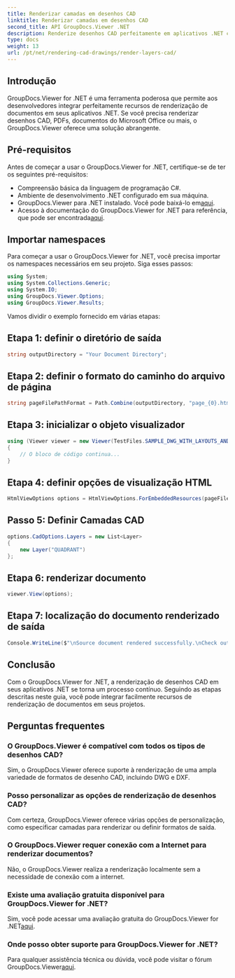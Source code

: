 ```yaml
---
title: Renderizar camadas em desenhos CAD
linktitle: Renderizar camadas em desenhos CAD
second_title: API GroupDocs.Viewer .NET
description: Renderize desenhos CAD perfeitamente em aplicativos .NET com GroupDocs.Viewer for .NET. Explore opções de renderização, personalize camadas e muito mais.
type: docs
weight: 13
url: /pt/net/rendering-cad-drawings/render-layers-cad/
---
```

## Introdução
GroupDocs.Viewer for .NET é uma ferramenta poderosa que permite aos desenvolvedores integrar perfeitamente recursos de renderização de documentos em seus aplicativos .NET. Se você precisa renderizar desenhos CAD, PDFs, documentos do Microsoft Office ou mais, o GroupDocs.Viewer oferece uma solução abrangente.
## Pré-requisitos
Antes de começar a usar o GroupDocs.Viewer for .NET, certifique-se de ter os seguintes pré-requisitos:
- Compreensão básica da linguagem de programação C#.
- Ambiente de desenvolvimento .NET configurado em sua máquina.
-  GroupDocs.Viewer para .NET instalado. Você pode baixá-lo em[aqui](https://releases.groupdocs.com/viewer/net/).
-  Acesso à documentação do GroupDocs.Viewer for .NET para referência, que pode ser encontrada[aqui](https://reference.groupdocs.com/viewer/net/).

## Importar namespaces
Para começar a usar o GroupDocs.Viewer for .NET, você precisa importar os namespaces necessários em seu projeto. Siga esses passos:

```csharp
using System;
using System.Collections.Generic;
using System.IO;
using GroupDocs.Viewer.Options;
using GroupDocs.Viewer.Results;
```

Vamos dividir o exemplo fornecido em várias etapas:
## Etapa 1: definir o diretório de saída
```csharp
string outputDirectory = "Your Document Directory";
```
## Etapa 2: definir o formato do caminho do arquivo de página
```csharp
string pageFilePathFormat = Path.Combine(outputDirectory, "page_{0}.html");
```
## Etapa 3: inicializar o objeto visualizador
```csharp
using (Viewer viewer = new Viewer(TestFiles.SAMPLE_DWG_WITH_LAYOUTS_AND_LAYERS))
{
    // O bloco de código continua...
}
```
## Etapa 4: definir opções de visualização HTML
```csharp
HtmlViewOptions options = HtmlViewOptions.ForEmbeddedResources(pageFilePathFormat);
```
## Passo 5: Definir Camadas CAD
```csharp
options.CadOptions.Layers = new List<Layer>
{
    new Layer("QUADRANT")
};
```
## Etapa 6: renderizar documento
```csharp
viewer.View(options);
```
## Etapa 7: localização do documento renderizado de saída
```csharp
Console.WriteLine($"\nSource document rendered successfully.\nCheck output in {outputDirectory}.");
```

## Conclusão
Com o GroupDocs.Viewer for .NET, a renderização de desenhos CAD em seus aplicativos .NET se torna um processo contínuo. Seguindo as etapas descritas neste guia, você pode integrar facilmente recursos de renderização de documentos em seus projetos.
## Perguntas frequentes
### O GroupDocs.Viewer é compatível com todos os tipos de desenhos CAD?
Sim, o GroupDocs.Viewer oferece suporte à renderização de uma ampla variedade de formatos de desenho CAD, incluindo DWG e DXF.
### Posso personalizar as opções de renderização de desenhos CAD?
Com certeza, GroupDocs.Viewer oferece várias opções de personalização, como especificar camadas para renderizar ou definir formatos de saída.
### O GroupDocs.Viewer requer conexão com a Internet para renderizar documentos?
Não, o GroupDocs.Viewer realiza a renderização localmente sem a necessidade de conexão com a internet.
### Existe uma avaliação gratuita disponível para GroupDocs.Viewer for .NET?
 Sim, você pode acessar uma avaliação gratuita do GroupDocs.Viewer for .NET[aqui](https://releases.groupdocs.com/).
### Onde posso obter suporte para GroupDocs.Viewer for .NET?
 Para qualquer assistência técnica ou dúvida, você pode visitar o fórum GroupDocs.Viewer[aqui](https://forum.groupdocs.com/c/viewer/9).